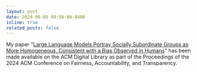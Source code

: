 ```yaml
---
layout: post
date: 2024-06-05 09:50:00-0400
inline: true
related_posts: false
---
```


My paper "[Large Language Models Portray Socially Subordinate Groups as More Homogeneous, Consistent with a Bias Observed in Humans](https://dl.acm.org/doi/10.1145/3630106.3658975)" has been made available on the ACM Digital Library as part of the Proceedings of the 2024 ACM Conference on Fairness, Accountability, and Transparency.
